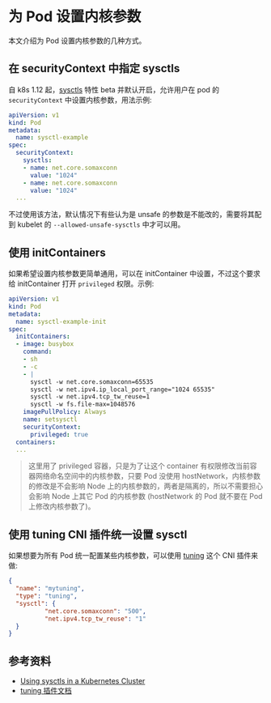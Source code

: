 # 为 Pod 设置内核参数

本文介绍为 Pod 设置内核参数的几种方式。

## 在 securityContext 中指定 sysctls

自 k8s 1.12 起，[sysctls](https://kubernetes.io/docs/tasks/administer-cluster/sysctl-cluster/) 特性 beta 并默认开启，允许用户在 pod 的 `securityContext` 中设置内核参数，用法示例:

```yaml
apiVersion: v1
kind: Pod
metadata:
  name: sysctl-example
spec:
  securityContext:
    sysctls:
    - name: net.core.somaxconn
      value: "1024"
    - name: net.core.somaxconn
      value: "1024"
  ...
```

不过使用该方法，默认情况下有些认为是 unsafe 的参数是不能改的，需要将其配到 kubelet 的 `--allowed-unsafe-sysctls` 中才可以用。

## 使用 initContainers

如果希望设置内核参数更简单通用，可以在 initContainer 中设置，不过这个要求给 initContainer 打开 `privileged` 权限。示例:

```yaml
apiVersion: v1
kind: Pod
metadata:
  name: sysctl-example-init
spec:
  initContainers:
  - image: busybox
    command:
    - sh
    - -c
    - |
      sysctl -w net.core.somaxconn=65535
      sysctl -w net.ipv4.ip_local_port_range="1024 65535"
      sysctl -w net.ipv4.tcp_tw_reuse=1
      sysctl -w fs.file-max=1048576
    imagePullPolicy: Always
    name: setsysctl
    securityContext:
      privileged: true
  containers:
  ...
```

> 这里用了 privileged 容器，只是为了让这个 container 有权限修改当前容器网络命名空间中的内核参数，只要 Pod 没使用 hostNetwork，内核参数的修改是不会影响 Node 上的内核参数的，两者是隔离的，所以不需要担心会影响 Node 上其它 Pod 的内核参数 (hostNetwork 的 Pod 就不要在 Pod 上修改内核参数了)。

## 使用 tuning CNI 插件统一设置 sysctl

如果想要为所有 Pod 统一配置某些内核参数，可以使用 [tuning](https://github.com/containernetworking/plugins/tree/master/plugins/meta/tuning) 这个 CNI 插件来做:

```json
{
  "name": "mytuning",
  "type": "tuning",
  "sysctl": {
          "net.core.somaxconn": "500",
          "net.ipv4.tcp_tw_reuse": "1"
  }
}
```

## 参考资料

* [Using sysctls in a Kubernetes Cluster](https://kubernetes.io/docs/tasks/administer-cluster/sysctl-cluster/)
* [tuning 插件文档](https://www.cni.dev/plugins/current/meta/tuning/)